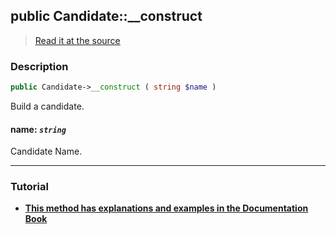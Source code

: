 ## public Candidate::__construct

> [Read it at the source](https://github.com/julien-boudry/Condorcet/blob/master/src/Candidate.php#L72)

### Description    

```php
public Candidate->__construct ( string $name )
```

Build a candidate.
    

#### **name:** *`string`*   
Candidate Name.    

---------------------------------------

### Tutorial

* **[This method has explanations and examples in the Documentation Book](https://www.condorcet.io/3.AsPhpLibrary/4.Candidates)**    
